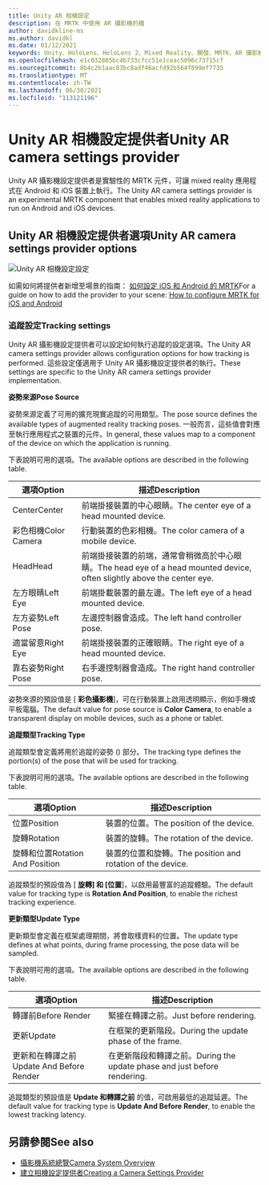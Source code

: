 ```yaml
---
title: Unity AR 相機設定
description: 在 MRTK 中使用 AR 攝影機的檔
author: davidkline-ms
ms.author: davidkl
ms.date: 01/12/2021
keywords: Unity、HoloLens、HoloLens 2、Mixed Reality、開發、MRTK、AR 攝影機、
ms.openlocfilehash: e1c032805bc4b733cfcc51e1ceac5096c73715cf
ms.sourcegitcommit: 8b4c2b1aac83bc8adf46acfd92b564f899ef7735
ms.translationtype: MT
ms.contentlocale: zh-TW
ms.lasthandoff: 06/30/2021
ms.locfileid: "113121196"
---
```

# <a name="unity-ar-camera-settings-provider"></a><span data-ttu-id="b3bb2-104">Unity AR 相機設定提供者</span><span class="sxs-lookup"><span data-stu-id="b3bb2-104">Unity AR camera settings provider</span></span>

<span data-ttu-id="b3bb2-105">Unity AR 攝影機設定提供者是實驗性的 MRTK 元件，可讓 mixed reality 應用程式在 Android 和 iOS 裝置上執行。</span><span class="sxs-lookup"><span data-stu-id="b3bb2-105">The Unity AR camera settings provider is an experimental MRTK component that enables mixed reality applications to run on Android and iOS devices.</span></span>

## <a name="unity-ar-camera-settings-provider-options"></a><span data-ttu-id="b3bb2-106">Unity AR 相機設定提供者選項</span><span class="sxs-lookup"><span data-stu-id="b3bb2-106">Unity AR camera settings provider options</span></span>

![Unity AR 相機設定設定](../images/camera-system/UnityArSettingsConfiguration.png)

<span data-ttu-id="b3bb2-108">如需如何將提供者新增至場景的指南： [如何設定 iOS 和 Android 的 MRTK](../../supported-devices/using-ar-foundation.md)</span><span class="sxs-lookup"><span data-stu-id="b3bb2-108">For a guide on how to add the provider to your scene: [How to configure MRTK for iOS and Android](../../supported-devices/using-ar-foundation.md)</span></span>

### <a name="tracking-settings"></a><span data-ttu-id="b3bb2-109">追蹤設定</span><span class="sxs-lookup"><span data-stu-id="b3bb2-109">Tracking settings</span></span>

<span data-ttu-id="b3bb2-110">Unity AR 攝影機設定提供者可以設定如何執行追蹤的設定選項。</span><span class="sxs-lookup"><span data-stu-id="b3bb2-110">The Unity AR camera settings provider allows configuration options for how tracking is performed.</span></span> <span data-ttu-id="b3bb2-111">這些設定僅適用于 Unity AR 攝影機設定提供者的執行。</span><span class="sxs-lookup"><span data-stu-id="b3bb2-111">These settings are specific to the Unity AR camera settings provider implementation.</span></span>

<span data-ttu-id="b3bb2-112">**姿勢來源**</span><span class="sxs-lookup"><span data-stu-id="b3bb2-112">**Pose Source**</span></span>

<span data-ttu-id="b3bb2-113">姿勢來源定義了可用的擴充現實追蹤的可用類型。</span><span class="sxs-lookup"><span data-stu-id="b3bb2-113">The pose source defines the available types of augmented reality tracking poses.</span></span> <span data-ttu-id="b3bb2-114">一般而言，這些值會對應至執行應用程式之裝置的元件。</span><span class="sxs-lookup"><span data-stu-id="b3bb2-114">In general, these values map to a component of the device on which the application is running.</span></span>

<span data-ttu-id="b3bb2-115">下表說明可用的選項。</span><span class="sxs-lookup"><span data-stu-id="b3bb2-115">The available options are described in the following table.</span></span>

| <span data-ttu-id="b3bb2-116">選項</span><span class="sxs-lookup"><span data-stu-id="b3bb2-116">Option</span></span> | <span data-ttu-id="b3bb2-117">描述</span><span class="sxs-lookup"><span data-stu-id="b3bb2-117">Description</span></span> |
| --- | --- |
| <span data-ttu-id="b3bb2-118">Center</span><span class="sxs-lookup"><span data-stu-id="b3bb2-118">Center</span></span> | <span data-ttu-id="b3bb2-119">前端掛接裝置的中心眼睛。</span><span class="sxs-lookup"><span data-stu-id="b3bb2-119">The center eye of a head mounted device.</span></span> |
| <span data-ttu-id="b3bb2-120">彩色相機</span><span class="sxs-lookup"><span data-stu-id="b3bb2-120">Color Camera</span></span> | <span data-ttu-id="b3bb2-121">行動裝置的色彩相機。</span><span class="sxs-lookup"><span data-stu-id="b3bb2-121">The color camera of a mobile device.</span></span> |
| <span data-ttu-id="b3bb2-122">Head</span><span class="sxs-lookup"><span data-stu-id="b3bb2-122">Head</span></span> | <span data-ttu-id="b3bb2-123">前端掛接裝置的前端，通常會稍微高於中心眼睛。</span><span class="sxs-lookup"><span data-stu-id="b3bb2-123">The head eye of a head mounted device, often slightly above the center eye.</span></span> |
| <span data-ttu-id="b3bb2-124">左方眼睛</span><span class="sxs-lookup"><span data-stu-id="b3bb2-124">Left Eye</span></span> | <span data-ttu-id="b3bb2-125">前端掛載裝置的最左邊。</span><span class="sxs-lookup"><span data-stu-id="b3bb2-125">The left eye of a head mounted device.</span></span> |
| <span data-ttu-id="b3bb2-126">左方姿勢</span><span class="sxs-lookup"><span data-stu-id="b3bb2-126">Left Pose</span></span> | <span data-ttu-id="b3bb2-127">左邊控制器會造成。</span><span class="sxs-lookup"><span data-stu-id="b3bb2-127">The left hand controller pose.</span></span> |
| <span data-ttu-id="b3bb2-128">適當留意</span><span class="sxs-lookup"><span data-stu-id="b3bb2-128">Right Eye</span></span> | <span data-ttu-id="b3bb2-129">前端掛接裝置的正確眼睛。</span><span class="sxs-lookup"><span data-stu-id="b3bb2-129">The right eye of a head mounted device.</span></span> |
| <span data-ttu-id="b3bb2-130">靠右姿勢</span><span class="sxs-lookup"><span data-stu-id="b3bb2-130">Right Pose</span></span> | <span data-ttu-id="b3bb2-131">右手邊控制器會造成。</span><span class="sxs-lookup"><span data-stu-id="b3bb2-131">The right hand controller pose.</span></span> |

<span data-ttu-id="b3bb2-132">姿勢來源的預設值是 [ **彩色攝影機**]，可在行動裝置上啟用透明顯示，例如手機或平板電腦。</span><span class="sxs-lookup"><span data-stu-id="b3bb2-132">The default value for pose source is **Color Camera**, to enable a transparent display on mobile devices, such as a phone or tablet.</span></span>

<span data-ttu-id="b3bb2-133">**追蹤類型**</span><span class="sxs-lookup"><span data-stu-id="b3bb2-133">**Tracking Type**</span></span>

<span data-ttu-id="b3bb2-134">追蹤類型會定義將用於追蹤的姿勢 () 部分。</span><span class="sxs-lookup"><span data-stu-id="b3bb2-134">The tracking type defines the portion(s) of the pose that will be used for tracking.</span></span>

<span data-ttu-id="b3bb2-135">下表說明可用的選項。</span><span class="sxs-lookup"><span data-stu-id="b3bb2-135">The available options are described in the following table.</span></span>

| <span data-ttu-id="b3bb2-136">選項</span><span class="sxs-lookup"><span data-stu-id="b3bb2-136">Option</span></span> | <span data-ttu-id="b3bb2-137">描述</span><span class="sxs-lookup"><span data-stu-id="b3bb2-137">Description</span></span> |
| --- | --- |
| <span data-ttu-id="b3bb2-138">位置</span><span class="sxs-lookup"><span data-stu-id="b3bb2-138">Position</span></span> | <span data-ttu-id="b3bb2-139">裝置的位置。</span><span class="sxs-lookup"><span data-stu-id="b3bb2-139">The position of the device.</span></span> |
| <span data-ttu-id="b3bb2-140">旋轉</span><span class="sxs-lookup"><span data-stu-id="b3bb2-140">Rotation</span></span> | <span data-ttu-id="b3bb2-141">裝置的旋轉。</span><span class="sxs-lookup"><span data-stu-id="b3bb2-141">The rotation of the device.</span></span> |
| <span data-ttu-id="b3bb2-142">旋轉和位置</span><span class="sxs-lookup"><span data-stu-id="b3bb2-142">Rotation And Position</span></span> | <span data-ttu-id="b3bb2-143">裝置的位置和旋轉。</span><span class="sxs-lookup"><span data-stu-id="b3bb2-143">The position and rotation of the device.</span></span> |

<span data-ttu-id="b3bb2-144">追蹤類型的預設值為 [ **旋轉] 和 [位置**]，以啟用最豐富的追蹤體驗。</span><span class="sxs-lookup"><span data-stu-id="b3bb2-144">The default value for tracking type is **Rotation And Position**, to enable the richest tracking experience.</span></span>

<span data-ttu-id="b3bb2-145">**更新類型**</span><span class="sxs-lookup"><span data-stu-id="b3bb2-145">**Update Type**</span></span>

<span data-ttu-id="b3bb2-146">更新類型會定義在框架處理期間，將會取樣資料的位置。</span><span class="sxs-lookup"><span data-stu-id="b3bb2-146">The update type defines at what points, during frame processing, the pose data will be sampled.</span></span>

<span data-ttu-id="b3bb2-147">下表說明可用的選項。</span><span class="sxs-lookup"><span data-stu-id="b3bb2-147">The available options are described in the following table.</span></span>

| <span data-ttu-id="b3bb2-148">選項</span><span class="sxs-lookup"><span data-stu-id="b3bb2-148">Option</span></span> | <span data-ttu-id="b3bb2-149">描述</span><span class="sxs-lookup"><span data-stu-id="b3bb2-149">Description</span></span> |
| --- | --- |
| <span data-ttu-id="b3bb2-150">轉譯前</span><span class="sxs-lookup"><span data-stu-id="b3bb2-150">Before Render</span></span> | <span data-ttu-id="b3bb2-151">緊接在轉譯之前。</span><span class="sxs-lookup"><span data-stu-id="b3bb2-151">Just before rendering.</span></span> |
| <span data-ttu-id="b3bb2-152">更新</span><span class="sxs-lookup"><span data-stu-id="b3bb2-152">Update</span></span> | <span data-ttu-id="b3bb2-153">在框架的更新階段。</span><span class="sxs-lookup"><span data-stu-id="b3bb2-153">During the update phase of the frame.</span></span> |
| <span data-ttu-id="b3bb2-154">更新和在轉譯之前</span><span class="sxs-lookup"><span data-stu-id="b3bb2-154">Update And Before Render</span></span> | <span data-ttu-id="b3bb2-155">在更新階段和轉譯之前。</span><span class="sxs-lookup"><span data-stu-id="b3bb2-155">During the update phase and just before rendering.</span></span> |

<span data-ttu-id="b3bb2-156">追蹤類型的預設值是 **Update 和轉譯之前** 的值，可啟用最低的追蹤延遲。</span><span class="sxs-lookup"><span data-stu-id="b3bb2-156">The default value for tracking type is **Update And Before Render**, to enable the lowest tracking latency.</span></span>

## <a name="see-also"></a><span data-ttu-id="b3bb2-157">另請參閱</span><span class="sxs-lookup"><span data-stu-id="b3bb2-157">See also</span></span>

- [<span data-ttu-id="b3bb2-158">攝影機系統總覽</span><span class="sxs-lookup"><span data-stu-id="b3bb2-158">Camera System Overview</span></span>](camera-system-overview.md)
- [<span data-ttu-id="b3bb2-159">建立相機設定提供者</span><span class="sxs-lookup"><span data-stu-id="b3bb2-159">Creating a Camera Settings Provider</span></span>](create-settings-provider.md)
